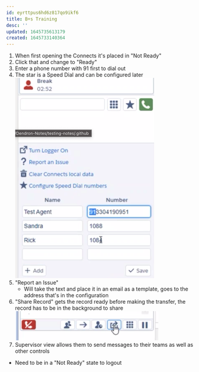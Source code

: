 ```yaml
---
id: eyrttpus6hd6z817qo9ikf6
title: B+s Training
desc: ''
updated: 1645735613179
created: 1645733140364
---
```


1. When first opening the Connects it's placed in "Not Ready"
2. Click that and change to "Ready"
3. Enter a phone number with 91 first to dial out
4. The star is a Speed Dial and can be configured later
![](/assets/images/2022-02-24-15-12-17.png)
5. "Report an Issue"
    - Will take the text and place it in an email as a template, goes to the address that's in the configuration
6. "Share Record" gets the record ready before making the transfer, the record has to be in the background to share
![](/assets/images/2022-02-24-15-39-58.png)
7. Supervisor view allows them to send messages to their teams as well as other controls




- Need to be in a "Not Ready" state to logout
